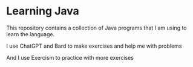 # Learning Java
This repository contains a collection of Java programs that I am using to learn the language.


I use ChatGPT and Bard to make exercises and help me with problems


And I use Exercism to practice with more exercises
